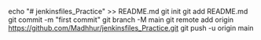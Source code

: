 echo "# jenkinsfiles_Practice" >> README.md
git init
git add README.md
git commit -m "first commit"
git branch -M main
git remote add origin https://github.com/Madhhur/jenkinsfiles_Practice.git
git push -u origin main
